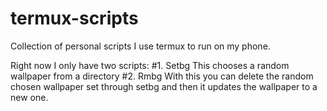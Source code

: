 # termux-scripts
Collection of personal scripts I use termux to run on my phone.

Right now I only have two scripts:
#1. Setbg
This chooses a random wallpaper from a directory
#2. Rmbg
With this you can delete the random chosen wallpaper set through setbg and then it updates the wallpaper to a new one.
